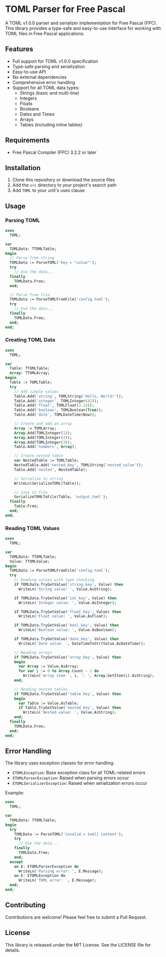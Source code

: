 # TOML Parser for Free Pascal

A TOML v1.0.0 parser and serializer implementation for Free Pascal (FPC). This library provides a type-safe and easy-to-use interface for working with TOML files in Free Pascal applications.

## Features

- Full support for TOML v1.0.0 specification
- Type-safe parsing and serialization
- Easy-to-use API
- No external dependencies
- Comprehensive error handling
- Support for all TOML data types:
  - Strings (basic and multi-line)
  - Integers
  - Floats
  - Booleans
  - Dates and Times
  - Arrays
  - Tables (including inline tables)

## Requirements

- Free Pascal Compiler (FPC) 3.2.2 or later

## Installation

1. Clone this repository or download the source files
2. Add the `src` directory to your project's search path
3. Add `TOML` to your unit's uses clause

## Usage

### Parsing TOML

```pascal
uses
  TOML;

var
  TOMLData: TTOMLTable;
begin
  // Parse from string
  TOMLData := ParseTOML('key = "value"');
  try
    // Use the data...
  finally
    TOMLData.Free;
  end;

  // Parse from file
  TOMLData := ParseTOMLFromFile('config.toml');
  try
    // Use the data...
  finally
    TOMLData.Free;
  end;
end;
```

### Creating TOML Data

```pascal
uses
  TOML;

var
  Table: TTOMLTable;
  Array: TTOMLArray;
begin
  Table := TOMLTable;
  try
    // Add simple values
    Table.Add('string', TOMLString('Hello, World!'));
    Table.Add('integer', TOMLInteger(42));
    Table.Add('float', TOMLFloat(3.14));
    Table.Add('boolean', TOMLBoolean(True));
    Table.Add('date', TOMLDateTime(Now));

    // Create and add an array
    Array := TOMLArray;
    Array.Add(TOMLInteger(1));
    Array.Add(TOMLInteger(2));
    Array.Add(TOMLInteger(3));
    Table.Add('numbers', Array);

    // Create nested table
    var NestedTable := TOMLTable;
    NestedTable.Add('nested_key', TOMLString('nested_value'));
    Table.Add('nested', NestedTable);

    // Serialize to string
    WriteLn(SerializeTOML(Table));

    // Save to file
    SerializeTOMLToFile(Table, 'output.toml');
  finally
    Table.Free;
  end;
end;
```

### Reading TOML Values

```pascal
uses
  TOML;

var
  TOMLData: TTOMLTable;
  Value: TTOMLValue;
begin
  TOMLData := ParseTOMLFromFile('config.toml');
  try
    // Reading values with type checking
    if TOMLData.TryGetValue('string_key', Value) then
      WriteLn('String value: ', Value.AsString);

    if TOMLData.TryGetValue('int_key', Value) then
      WriteLn('Integer value: ', Value.AsInteger);

    if TOMLData.TryGetValue('float_key', Value) then
      WriteLn('Float value: ', Value.AsFloat);

    if TOMLData.TryGetValue('bool_key', Value) then
      WriteLn('Boolean value: ', Value.AsBoolean);

    if TOMLData.TryGetValue('date_key', Value) then
      WriteLn('Date value: ', DateTimeToStr(Value.AsDateTime));

    // Reading arrays
    if TOMLData.TryGetValue('array_key', Value) then
    begin
      var Array := Value.AsArray;
      for var i := 0 to Array.Count - 1 do
        WriteLn('Array item ', i, ': ', Array.GetItem(i).AsString);
    end;

    // Reading nested tables
    if TOMLData.TryGetValue('table_key', Value) then
    begin
      var Table := Value.AsTable;
      if Table.TryGetValue('nested_key', Value) then
        WriteLn('Nested value: ', Value.AsString);
    end;
  finally
    TOMLData.Free;
  end;
end;
```

## Error Handling

The library uses exception classes for error handling:

- `ETOMLException`: Base exception class for all TOML-related errors
- `ETOMLParserException`: Raised when parsing errors occur
- `ETOMLSerializerException`: Raised when serialization errors occur

Example:

```pascal
uses
  TOML;

var
  TOMLData: TTOMLTable;
begin
  try
    TOMLData := ParseTOML('invalid = toml] content');
    try
      // Use the data...
    finally
      TOMLData.Free;
    end;
  except
    on E: ETOMLParserException do
      WriteLn('Parsing error: ', E.Message);
    on E: ETOMLException do
      WriteLn('TOML error: ', E.Message);
  end;
end;
```

## Contributing

Contributions are welcome! Please feel free to submit a Pull Request.

## License

This library is released under the MIT License. See the LICENSE file for details. 